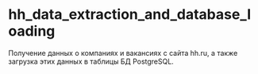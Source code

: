 # hh_data_extraction_and_database_loading
Получение данных о компаниях и вакансиях с сайта hh.ru, а также загрузка этих данных в таблицы БД PostgreSQL.
